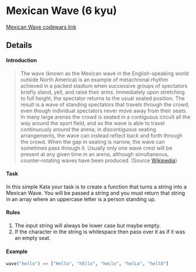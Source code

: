 # Mexican Wave (6 kyu)

[Mexican Wave codewars link](https://www.codewars.com/kata/58f5c63f1e26ecda7e000029)

## Details
#### Introduction
> The wave (known as the Mexican wave in the English-speaking world outside North America) is an example of metachronal rhythm achieved in a packed stadium when successive groups of spectators briefly stand, yell, and raise their arms. Immediately upon stretching to full height, the spectator returns to the usual seated position.
The result is a wave of standing spectators that travels through the crowd, even though individual spectators never move away from their seats. In many large arenas the crowd is seated in a contiguous circuit all the way around the sport field, and so the wave is able to travel continuously around the arena; in discontiguous seating arrangements, the wave can instead reflect back and forth through the crowd. When the gap in seating is narrow, the wave can sometimes pass through it. Usually only one wave crest will be present at any given time in an arena, although simultaneous, counter-rotating waves have been produced. (Source [Wikipedia](https://en.wikipedia.org/wiki/Wave_(audience)))

#### Task
In this simple Kata your task is to create a function that turns a string into a Mexican Wave. You will be passed a string and you must return that string in an array where an uppercase letter is a person standing up.

#### Rules
1.  The input string will always be lower case but maybe empty.
2.  If the character in the string is whitespace then pass over it as if it was an empty seat.


#### Example
```python
wave("hello") => ["Hello", "hEllo", "heLlo", "helLo", "hellO"]
```
